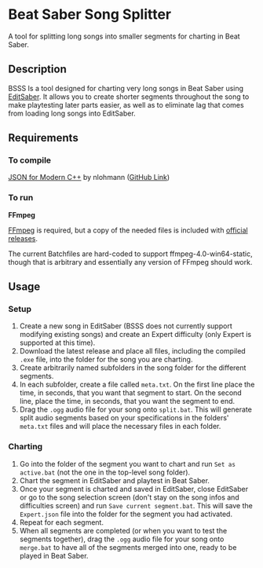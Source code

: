# Beat Saber Song Splitter

A tool for splitting long songs into smaller segments for charting in Beat Saber.

## Description

BSSS Is a tool designed for charting very long songs in Beat Saber using [EditSaber](https://github.com/Ikeiwa/EditSaber). It allows you to create shorter segments throughout the song to make playtesting later parts easier, as well as to eliminate lag that comes from loading long songs into EditSaber.

## Requirements

### To compile

[JSON for Modern C++](https://nlohmann.github.io/json/) by nlohmann ([GitHub Link](https://github.com/nlohmann/json))

### To run

**FFmpeg**

[FFmpeg](https://www.ffmpeg.org/) is required, but a copy of the needed files is included with [official releases](https://github.com/Isvvc/Beat-Saber-Song-Splitter/releases).

The current Batchfiles are hard-coded to support ffmpeg-4.0-win64-static, though that is arbitrary and essentially any version of FFmpeg should work.

## Usage

### Setup

1. Create a new song in EditSaber (BSSS does not currently support modifying existing songs) and create an Expert difficulty (only Expert is supported at this time).
1. Download the latest release and place all files, including the compiled `.exe` file, into the folder for the song you are charting.
1. Create arbitrarily named subfolders in the song folder for the different segments.
1. In each subfolder, create a file called `meta.txt`. On the first line place the time, in seconds, that you want that segment to start. On the second line, place the time, in seconds, that you want the segment to end.
1. Drag the `.ogg` audio file for your song onto `split.bat`. This will generate split audio segments based on your specifications in the folders' `meta.txt` files and will place the necessary files in each folder.

### Charting

1. Go into the folder of the segment you want to chart and run `Set as active.bat` (not the one in the top-level song folder).
1. Chart the segment in EditSaber and playtest in Beat Saber.
1. Once your segment is charted and saved in EditSaber, close EditSaber or go to the song selection screen (don't stay on the song infos and difficulties screen) and run `Save current segment.bat`. This will save the `Expert.json` file into the folder for the segment you had activated.
1. Repeat for each segment.
1. When all segments are completed (or when you want to test the segments together), drag the `.ogg` audio file for your song onto `merge.bat` to have all of the segments merged into one, ready to be played in Beat Saber.
